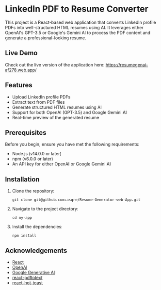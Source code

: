 # LinkedIn PDF to Resume Converter

This project is a React-based web application that converts LinkedIn profile PDFs into well-structured HTML resumes using AI. It leverages either OpenAI's GPT-3.5 or Google's Gemini AI to process the PDF content and generate a professional-looking resume.

## Live Demo

Check out the live version of the application here: https://resumegenai-af278.web.app/

## Features

- Upload LinkedIn profile PDFs
- Extract text from PDF files
- Generate structured HTML resumes using AI
- Support for both OpenAI (GPT-3.5) and Google Gemini AI
- Real-time preview of the generated resume

## Prerequisites

Before you begin, ensure you have met the following requirements:

- Node.js (v14.0.0 or later)
- npm (v6.0.0 or later)
- An API key for either OpenAI or Google Gemini AI

## Installation

1. Clone the repository:
   ```
   git clone git@github.com:asqre/Resume-Generator-web-App.git
   ```

2. Navigate to the project directory:
   ```
   cd my-app
   ```

3. Install the dependencies:
   ```
   npm install
   ```

## Acknowledgements

- [React](https://reactjs.org/)
- [OpenAI](https://openai.com/)
- [Google Generative AI](https://ai.google.dev/)
- [react-pdftotext](https://www.npmjs.com/package/react-pdftotext)
- [react-hot-toast](https://react-hot-toast.com/)